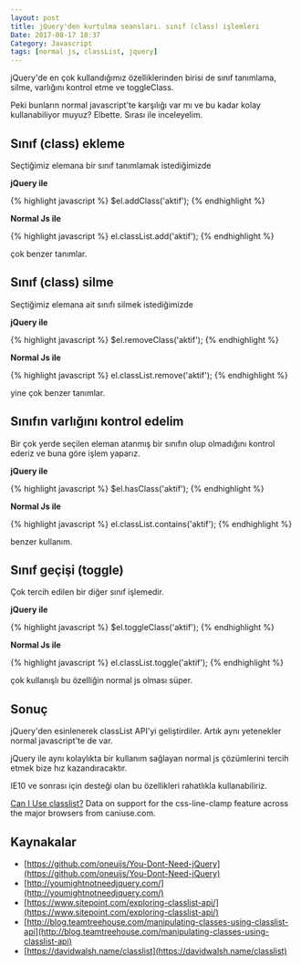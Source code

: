 ```yaml
---
layout: post
title: jQuery'den kurtulma seansları. sınıf (class) işlemleri
Date: 2017-08-17 18:37
Category: Javascript
tags: [normal js, classList, jquery]
---
```


jQuery'de en çok kullandığımız özelliklerinden birisi de sınıf tanımlama, silme, varlığını kontrol etme ve toggleClass.

Peki bunların normal javascript'te karşılığı var mı ve bu kadar kolay kullanabiliyor muyuz? Elbette. Sırası ile inceleyelim.

## Sınıf (class) ekleme

Seçtiğimiz elemana bir sınıf tanımlamak istediğimizde

**jQuery ile**

{% highlight javascript %}
  $el.addClass('aktif');
{% endhighlight %}

**Normal Js ile**

{% highlight javascript %}
  el.classList.add('aktif');
{% endhighlight %}

çok benzer tanımlar.

## Sınıf (class) silme

Seçtiğimiz elemana ait sınıfı silmek istediğimizde

**jQuery ile**

{% highlight javascript %}
  $el.removeClass('aktif');
{% endhighlight %}

**Normal Js ile**

{% highlight javascript %}
 el.classList.remove('aktif');
{% endhighlight %}

yine çok benzer tanımlar.

## Sınıfın varlığını kontrol edelim

Bir çok yerde seçilen eleman atanmış bir sınıfın olup olmadığını kontrol ederiz ve buna göre işlem yaparız.

**jQuery ile**

{% highlight javascript %}
 $el.hasClass('aktif');
{% endhighlight %}

**Normal Js ile**

{% highlight javascript %}
 el.classList.contains('aktif');
{% endhighlight %}

benzer kullanım.

## Sınıf geçişi (toggle)

Çok tercih edilen bir diğer sınıf işlemedir. 

**jQuery ile**

{% highlight javascript %}
 $el.toggleClass('aktif');
{% endhighlight %}

**Normal Js ile**

{% highlight javascript %}
 el.classList.toggle('aktif');
{% endhighlight %}

çok kullanışlı bu özelliğin normal js olması süper.

## Sonuç 

jQuery'den esinlenerek classList API'yi geliştirdiler. Artık aynı yetenekler normal javascript'te de var.

jQuery ile aynı kolaylıkta bir kullanım sağlayan normal js çözümlerini tercih etmek bize hız kazandıracaktır. 

IE10 ve sonrası için desteği olan bu özellikleri rahatlıkla kullanabiliriz.

<p class="ciu_embed" data-feature="classlist" data-periods="future_1,current,past_1,past_2">  <a href="http://caniuse.com/#feat=classlist">Can I Use classlist?</a> Data on support for the css-line-clamp feature across the major browsers from caniuse.com. </p>
	
## Kaynakalar

 - [https://github.com/oneuijs/You-Dont-Need-jQuery](https://github.com/oneuijs/You-Dont-Need-jQuery)
 - [http://youmightnotneedjquery.com/](http://youmightnotneedjquery.com/)
 - [https://www.sitepoint.com/exploring-classlist-api/](https://www.sitepoint.com/exploring-classlist-api/)
 - [http://blog.teamtreehouse.com/manipulating-classes-using-classlist-api](http://blog.teamtreehouse.com/manipulating-classes-using-classlist-api)
 - [https://davidwalsh.name/classlist](https://davidwalsh.name/classlist)